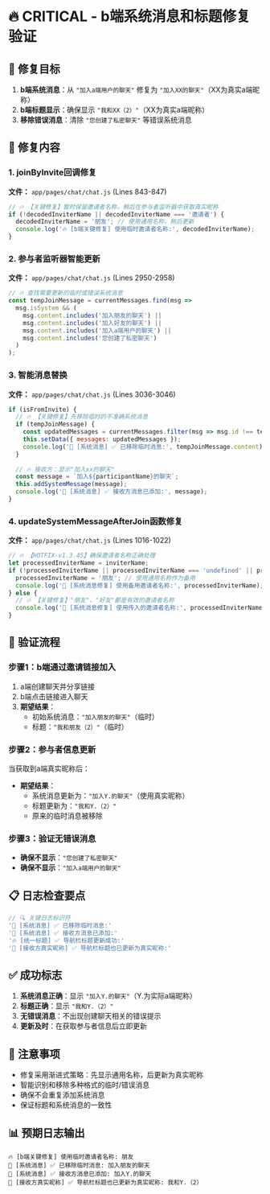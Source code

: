 # 🔥 CRITICAL - b端系统消息和标题修复验证

## 🎯 修复目标

1. **b端系统消息**：从 `"加入a端用户的聊天"` 修复为 `"加入XX的聊天"`（XX为真实a端昵称）
2. **b端标题显示**：确保显示 `"我和XX（2）"`（XX为真实a端昵称）
3. **移除错误消息**：清除 `"您创建了私密聊天"` 等错误系统消息

## 🔧 修复内容

### 1. joinByInvite回调修复
**文件：** `app/pages/chat/chat.js` (Lines 843-847)
```javascript
// 🔥 【关键修复】暂时保留邀请者名称，稍后在参与者监听器中获取真实昵称
if (!decodedInviterName || decodedInviterName === '邀请者') {
  decodedInviterName = '朋友'; // 使用通用名称，稍后更新
  console.log('🔥 [b端关键修复] 使用临时邀请者名称:', decodedInviterName);
}
```

### 2. 参与者监听器智能更新
**文件：** `app/pages/chat/chat.js` (Lines 2950-2958)
```javascript
// 🔥 查找需要更新的临时或错误系统消息
const tempJoinMessage = currentMessages.find(msg => 
  msg.isSystem && (
    msg.content.includes('加入朋友的聊天') ||
    msg.content.includes('加入好友的聊天') ||
    msg.content.includes('加入a端用户的聊天') ||
    msg.content.includes('您创建了私密聊天')
  )
);
```

### 3. 智能消息替换
**文件：** `app/pages/chat/chat.js` (Lines 3036-3046)
```javascript
if (isFromInvite) {
  // 🔥 【关键修复】先移除临时的不准确系统消息
  if (tempJoinMessage) {
    const updatedMessages = currentMessages.filter(msg => msg.id !== tempJoinMessage.id);
    this.setData({ messages: updatedMessages });
    console.log('👥 [系统消息] ✅ 已移除临时消息:', tempJoinMessage.content);
  }
  
  // 🔥 接收方：显示"加入xx的聊天"
  const message = `加入${participantName}的聊天`;
  this.addSystemMessage(message);
  console.log('👥 [系统消息] ✅ 接收方消息已添加:', message);
}
```

### 4. updateSystemMessageAfterJoin函数修复
**文件：** `app/pages/chat/chat.js` (Lines 1016-1022)
```javascript
// 🔥 【HOTFIX-v1.3.45】确保邀请者名称正确处理
let processedInviterName = inviterName;
if (!processedInviterName || processedInviterName === 'undefined' || processedInviterName === '邀请者') {
  processedInviterName = '朋友'; // 使用通用名称作为备用
  console.log('🔗 [系统消息修复] 使用备用邀请者名称:', processedInviterName);
} else {
  // 🔥 【关键修复】"朋友"、"好友"都是有效的邀请者名称
  console.log('🔗 [系统消息修复] 使用传入的邀请者名称:', processedInviterName);
}
```

## 🧪 验证流程

### 步骤1：b端通过邀请链接加入
1. a端创建聊天并分享链接
2. b端点击链接进入聊天
3. **期望结果**：
   - 初始系统消息：`"加入朋友的聊天"`（临时）
   - 标题：`"我和朋友（2）"`（临时）

### 步骤2：参与者信息更新
当获取到a端真实昵称后：
- **期望结果**：
  - 系统消息更新为：`"加入Y.的聊天"`（使用真实昵称）
  - 标题更新为：`"我和Y.（2）"`
  - 原来的临时消息被移除

### 步骤3：验证无错误消息
- **确保不显示**：`"您创建了私密聊天"`
- **确保不显示**：`"加入a端用户的聊天"`

## 📋 日志检查要点

```javascript
// 🔍 关键日志标识符
'👥 [系统消息] ✅ 已移除临时消息:'
'👥 [系统消息] ✅ 接收方消息已添加:'
'🔥 [统一标题] ✅ 导航栏标题更新成功:'
'🔗 [接收方真实昵称] ✅ 导航栏标题也已更新为真实昵称:'
```

## ✅ 成功标志

1. **系统消息正确**：显示 `"加入Y.的聊天"`（Y.为实际a端昵称）
2. **标题正确**：显示 `"我和Y.（2）"`
3. **无错误消息**：不出现创建聊天相关的错误提示
4. **更新及时**：在获取参与者信息后立即更新

## 🚨 注意事项

- 修复采用渐进式策略：先显示通用名称，后更新为真实昵称
- 智能识别和移除多种格式的临时/错误消息
- 确保不会重复添加系统消息
- 保证标题和系统消息的一致性

## 📊 预期日志输出

```
🔥 [b端关键修复] 使用临时邀请者名称: 朋友
👥 [系统消息] ✅ 已移除临时消息: 加入朋友的聊天
👥 [系统消息] ✅ 接收方消息已添加: 加入Y.的聊天
🔗 [接收方真实昵称] ✅ 导航栏标题也已更新为真实昵称: 我和Y.（2）
```